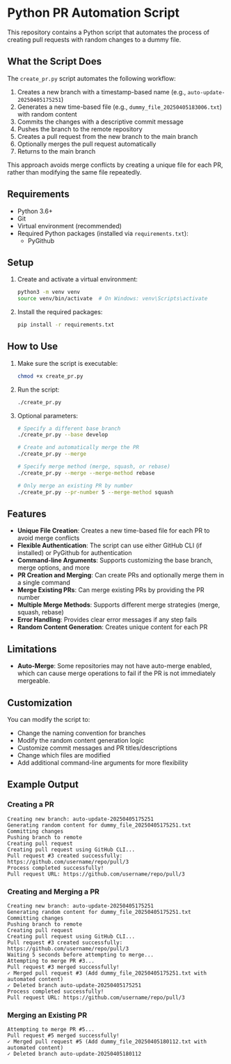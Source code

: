 # Python PR Automation Script

This repository contains a Python script that automates the process of creating pull requests with random changes to a dummy file.

## What the Script Does

The `create_pr.py` script automates the following workflow:

1. Creates a new branch with a timestamp-based name (e.g., `auto-update-20250405175251`)
2. Generates a new time-based file (e.g., `dummy_file_20250405183006.txt`) with random content
3. Commits the changes with a descriptive commit message
4. Pushes the branch to the remote repository
5. Creates a pull request from the new branch to the main branch
6. Optionally merges the pull request automatically
7. Returns to the main branch

This approach avoids merge conflicts by creating a unique file for each PR, rather than modifying the same file repeatedly.

## Requirements

- Python 3.6+
- Git
- Virtual environment (recommended)
- Required Python packages (installed via `requirements.txt`):
  - PyGithub

## Setup

1. Create and activate a virtual environment:
   ```bash
   python3 -m venv venv
   source venv/bin/activate  # On Windows: venv\Scripts\activate
   ```

2. Install the required packages:
   ```bash
   pip install -r requirements.txt
   ```

## How to Use

1. Make sure the script is executable:
   ```bash
   chmod +x create_pr.py
   ```

2. Run the script:
   ```bash
   ./create_pr.py
   ```

3. Optional parameters:
   ```bash
   # Specify a different base branch
   ./create_pr.py --base develop
   
   # Create and automatically merge the PR
   ./create_pr.py --merge
   
   # Specify merge method (merge, squash, or rebase)
   ./create_pr.py --merge --merge-method rebase
   
   # Only merge an existing PR by number
   ./create_pr.py --pr-number 5 --merge-method squash
   ```

## Features

- **Unique File Creation**: Creates a new time-based file for each PR to avoid merge conflicts
- **Flexible Authentication**: The script can use either GitHub CLI (if installed) or PyGithub for authentication
- **Command-line Arguments**: Supports customizing the base branch, merge options, and more
- **PR Creation and Merging**: Can create PRs and optionally merge them in a single command
- **Merge Existing PRs**: Can merge existing PRs by providing the PR number
- **Multiple Merge Methods**: Supports different merge strategies (merge, squash, rebase)
- **Error Handling**: Provides clear error messages if any step fails
- **Random Content Generation**: Creates unique content for each PR

## Limitations

- **Auto-Merge**: Some repositories may not have auto-merge enabled, which can cause merge operations to fail if the PR is not immediately mergeable.

## Customization

You can modify the script to:

- Change the naming convention for branches
- Modify the random content generation logic
- Customize commit messages and PR titles/descriptions
- Change which files are modified
- Add additional command-line arguments for more flexibility

## Example Output

### Creating a PR

```
Creating new branch: auto-update-20250405175251
Generating random content for dummy_file_20250405175251.txt
Committing changes
Pushing branch to remote
Creating pull request
Creating pull request using GitHub CLI...
Pull request #3 created successfully: https://github.com/username/repo/pull/3
Process completed successfully!
Pull request URL: https://github.com/username/repo/pull/3
```

### Creating and Merging a PR

```
Creating new branch: auto-update-20250405175251
Generating random content for dummy_file_20250405175251.txt
Committing changes
Pushing branch to remote
Creating pull request
Creating pull request using GitHub CLI...
Pull request #3 created successfully: https://github.com/username/repo/pull/3
Waiting 5 seconds before attempting to merge...
Attempting to merge PR #3...
Pull request #3 merged successfully!
✓ Merged pull request #3 (Add dummy_file_20250405175251.txt with automated content)
✓ Deleted branch auto-update-20250405175251
Process completed successfully!
Pull request URL: https://github.com/username/repo/pull/3
```

### Merging an Existing PR

```
Attempting to merge PR #5...
Pull request #5 merged successfully!
✓ Merged pull request #5 (Add dummy_file_20250405180112.txt with automated content)
✓ Deleted branch auto-update-20250405180112
